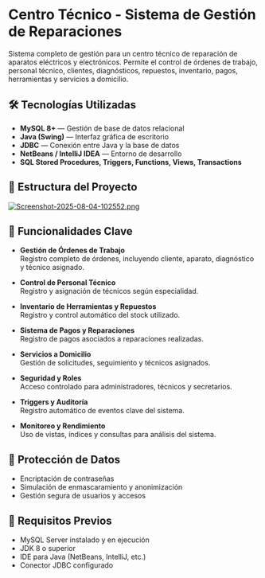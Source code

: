 # Centro Técnico - Sistema de Gestión de Reparaciones

Sistema completo de gestión para un centro técnico de reparación de aparatos eléctricos y electrónicos. Permite el control de órdenes de trabajo, personal técnico, clientes, diagnósticos, repuestos, inventario, pagos, herramientas y servicios a domicilio.

## 🛠️ Tecnologías Utilizadas

- **MySQL 8+** — Gestión de base de datos relacional
- **Java (Swing)** — Interfaz gráfica de escritorio
- **JDBC** — Conexión entre Java y la base de datos
- **NetBeans / IntelliJ IDEA** — Entorno de desarrollo
- **SQL Stored Procedures, Triggers, Functions, Views, Transactions**

## 📁 Estructura del Proyecto

[![Screenshot-2025-08-04-102552.png](https://i.postimg.cc/wx1cHjNz/Screenshot-2025-08-04-102552.png)](https://postimg.cc/t7HVNyDv)

## 🧠 Funcionalidades Clave

- **Gestión de Órdenes de Trabajo**  
  Registro completo de órdenes, incluyendo cliente, aparato, diagnóstico y técnico asignado.

- **Control de Personal Técnico**  
  Registro y asignación de técnicos según especialidad.

- **Inventario de Herramientas y Repuestos**  
  Registro y control automático del stock utilizado.

- **Sistema de Pagos y Reparaciones**  
  Registro de pagos asociados a reparaciones realizadas.

- **Servicios a Domicilio**  
  Gestión de solicitudes, seguimiento y técnicos asignados.

- **Seguridad y Roles**  
  Acceso controlado para administradores, técnicos y secretarios.

- **Triggers y Auditoría**  
  Registro automático de eventos clave del sistema.

- **Monitoreo y Rendimiento**  
  Uso de vistas, índices y consultas para análisis del sistema.

## 🔐 Protección de Datos

- Encriptación de contraseñas
- Simulación de enmascaramiento y anonimización
- Gestión segura de usuarios y accesos

## 🚀 Requisitos Previos

- MySQL Server instalado y en ejecución
- JDK 8 o superior
- IDE para Java (NetBeans, IntelliJ, etc.)
- Conector JDBC configurado


